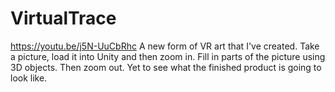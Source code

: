 # VirtualTrace
https://youtu.be/j5N-UuCbRhc A new form of VR art that I've created. Take a picture, load it into Unity and then zoom in. Fill in parts of the picture using 3D objects. Then zoom out. Yet to see what the finished product is going to look like.
